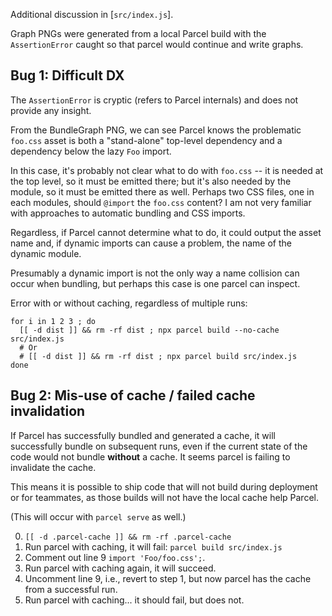 Additional discussion in [`src/index.js`].

Graph PNGs were generated from a local Parcel build with the `AssertionError`
caught so that parcel would continue and write graphs.

## Bug 1: Difficult DX

The `AssertionError` is cryptic (refers to Parcel internals) and does not
provide any insight.

From the BundleGraph PNG, we can see Parcel knows the problematic `foo.css`
asset is both a "stand-alone" top-level dependency and a dependency below the
lazy `Foo` import.

In this case, it's probably not clear what to do with `foo.css` -- it is needed
at the top level, so it must be emitted there; but it's also needed by the
module, so it must be emitted there as well.  Perhaps two CSS files, one in each
modules, should `@import` the `foo.css` content?  I am not very familiar with
approaches to automatic bundling and CSS imports.

Regardless, if Parcel cannot determine what to do, it could output the asset
name and, if dynamic imports can cause a problem, the name of the dynamic
module.

Presumably a dynamic import is not the only way a name collision can occur when
bundling, but perhaps this case is one parcel can inspect.

Error with or without caching, regardless of multiple runs:

```
for i in 1 2 3 ; do
  [[ -d dist ]] && rm -rf dist ; npx parcel build --no-cache src/index.js
  # Or
  # [[ -d dist ]] && rm -rf dist ; npx parcel build src/index.js
done
```

## Bug 2: Mis-use of cache / failed cache invalidation

If Parcel has successfully bundled and generated a cache, it will successfully
bundle on subsequent runs, even if the current state of the code would not
bundle **without** a cache.  It seems parcel is failing to invalidate the cache.

This means it is possible to ship code that will not build during deployment or
for teammates, as those builds will not have the local cache help Parcel.

(This will occur with `parcel serve` as well.)

0. `[[ -d .parcel-cache ]] && rm -rf .parcel-cache`
1. Run parcel with caching, it will fail: `parcel build src/index.js`
2. Comment out line 9 `import 'Foo/foo.css';`.
3. Run parcel with caching again, it will succeed.
4. Uncomment line 9, i.e., revert to step 1, but now parcel has the cache from a successful run.
5. Run parcel with caching... it should fail, but does not.
